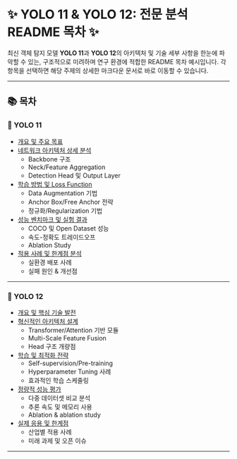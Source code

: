 # ✨ YOLO 11 & YOLO 12: 전문 분석 README 목차 ✨

최신 객체 탐지 모델 **YOLO 11**과 **YOLO 12**의 아키텍처 및 기술 세부 사항을 한눈에 파악할 수 있는, 구조적으로 미려하며 연구 환경에 적합한 README 목차 예시입니다. 각 항목을 선택하면 해당 주제의 상세한 마크다운 문서로 바로 이동할 수 있습니다.

---

## 📚 목차

### 🦾 YOLO 11
- [개요 및 주요 목표](./YOLO11_Overview.md)
- [네트워크 아키텍처 상세 분석](./YOLO11_Architecture.md)
    - Backbone 구조
    - Neck/Feature Aggregation
    - Detection Head 및 Output Layer
- [학습 방법 및 Loss Function](./YOLO11_Training_Strategy.md)
    - Data Augmentation 기법
    - Anchor Box/Free Anchor 전략
    - 정규화/Regularization 기법
- [성능 벤치마크 및 실험 결과](./YOLO11_Benchmark.md)
    - COCO 및 Open Dataset 성능
    - 속도-정확도 트레이드오프
    - Ablation Study
- [적용 사례 및 한계점 분석](./YOLO11_Applications.md)
    - 실환경 배포 사례
    - 실패 원인 & 개선점

---

### 🚀 YOLO 12
- [개요 및 핵심 기술 발전](./YOLO12_Overview.md)
- [혁신적인 아키텍처 설계](./YOLO12_Architecture.md)
    - Transformer/Attention 기반 모듈
    - Multi-Scale Feature Fusion
    - Head 구조 개량점
- [학습 및 최적화 전략](./YOLO12_Training_Strategy.md)
    - Self-supervision/Pre-training
    - Hyperparameter Tuning 사례
    - 효과적인 학습 스케줄링
- [정량적 성능 평가](./YOLO12_Benchmark.md)
    - 다중 데이터셋 비교 분석
    - 추론 속도 및 메모리 사용
    - Ablation & ablation study
- [실제 응용 및 한계점](./YOLO12_Applications.md)
    - 산업별 적용 사례
    - 미래 과제 및 오픈 이슈

---

